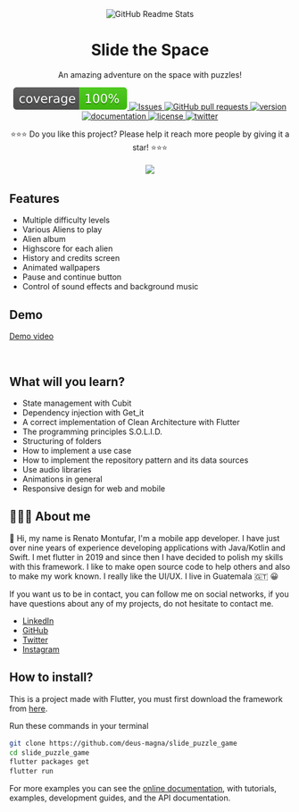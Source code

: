 <p align="center">
 <img width="100px" src="https://res.cloudinary.com/rmontufar1792/image/upload/v1619156157/github/slide_the_space.png" align="center" alt="GitHub Readme Stats" />
 <h1 align="center">Slide the Space</h1>
 <p align="center">An amazing adventure on the space with puzzles!</p>
</p>
  <p align="center">
    <a href="">
      <img src="coverage_badge.svg" />
    </a>
    <a href="https://github.com/deus-magna/rotom_phone/issues">
      <img alt="Issues" src="https://img.shields.io/github/issues/deus-magna/rotom_phone?color=0088ff" />
    </a>
    <a href="https://github.com/deus-magna/rotom_phone/pulls">
      <img alt="GitHub pull requests" src="https://img.shields.io/github/issues-pr/deus-magna/rotom_phone?color=0088ff" />
    </a>
    <a href="https://img.shields.io/badge/version-1.0.0-blue">
      <img alt="version" src="https://img.shields.io/badge/version-1.0.0-blue" />
    </a>
    <a href="https://img.shields.io/badge/documentation-yes-success">
      <img alt="documentation" src="https://img.shields.io/badge/documentation-yes-success" />
    </a>
    <a href="https://img.shields.io/badge/License-MIT-yellow.svg">
      <img alt="license" src="https://img.shields.io/badge/License-MIT-yellow.svg" />
    </a>
     <a href="https://img.shields.io/twitter/follow/deus_magna?style=social">
      <img alt="twitter" src="https://img.shields.io/twitter/follow/deus_magna?style=social" />
    </a>
  </p>

<p align="center">⭐️⭐️⭐️ Do you like this project? Please help it reach more people by giving it a star! ⭐️⭐️⭐️
<br>
<br>
<img width="800px" src="https://res.cloudinary.com/rmontufar1792/image/upload/v1620198066/github/slide_branding.png"/>

## Features
- Multiple difficulty levels
- Various Aliens to play
- Alien album
- Highscore for each alien
- History and credits screen
- Animated wallpapers
- Pause and continue button
- Control of sound effects and background music

## Demo
[Demo video](https://youtu.be/FT4kNUZ7Kn0)


<br>

## What will you learn?
- State management with Cubit
- Dependency injection with Get_it
- A correct implementation of Clean Architecture with Flutter
- The programming principles S.O.L.I.D.
- Structuring of folders
- How to implement a use case
- How to implement the repository pattern and its data sources
- Use audio libraries
- Animations in general
- Responsive design for web and mobile

## 👨🏻‍💻 About me
👋 Hi, my name is Renato Montufar, I'm a mobile app developer. I have just over nine years of experience developing applications with Java/Kotlin and Swift. I met flutter in 2019 and since then I have decided to polish my skills with this framework. I like to make open source code to help others and also to make my work known. I really like the UI/UX. I live in Guatemala 🇬🇹 😀

If you want us to be in contact, you can follow me on social networks, if you have questions about any of my projects, do not hesitate to contact me.

- [LinkedIn](https://www.linkedin.com/in/deus-magna/)
- [GitHub](https://github.com/deus-magna/)
- [Twitter](https://twitter.com/deus_magna)
- [Instagram](https://www.instagram.com/deus_magna/) 

## How to install?

This is a project made with Flutter, you must first download the framework from [here](https://flutter.dev/docs/get-started/install).

Run these commands in your terminal

```sh
git clone https://github.com/deus-magna/slide_puzzle_game
cd slide_puzzle_game
flutter packages get
flutter run
```

For more examples you can see the
[online documentation](https://flutter.dev/docs), with tutorials,
examples, development guides, and the API documentation.